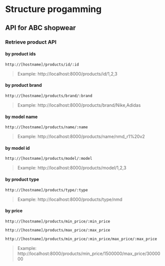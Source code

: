 # Structure progamming
## API for ABC shopwear
### Retrieve product API
#### by product ids
```
http://[hostname]/products/id/:id
```
> Example: http://localhost:8000/products/id/1,2,3
#### by product brand
```
http://[hostname]/products/brand/:brand
```
> Example: http://localhost:8000/products/brand/Nike,Adidas
#### by model name
```
http://[hostname]/products/name/:name
```
> Example: http://localhost:8000/products/name/nmd_r1%20v2
#### by model id
```
http://[hostname]/products/model/:model
```
> Example: http://localhost:8000/products/model/1,2,3
#### by product type
```
http://[hostname]/products/type/:type
```
> Example: http://localhost:8000/products/type/nmd
#### by price
```
http://[hostname]/products/min_price/:min_price
```
```
http://[hostname]/products/max_price/:max_price
```
```
http://[hostname]/products/min_price/:min_price/max_price/:max_price
```
> Example: http://localhost:8000/products/min_price/1500000/max_price/3000000
